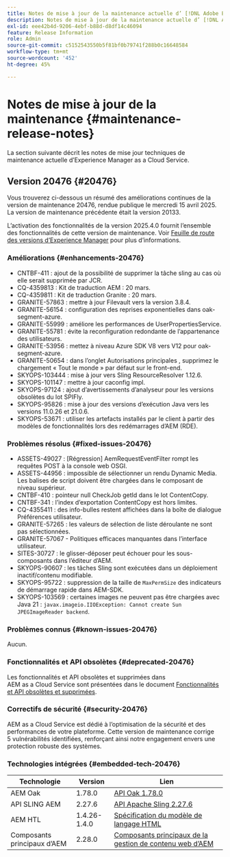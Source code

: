 ```yaml
---
title: Notes de mise à jour de la maintenance actuelle d’ [!DNL Adobe Experience Manager]  as a Cloud Service.
description: Notes de mise à jour de la maintenance actuelle d’ [!DNL Adobe Experience Manager]  as a Cloud Service.
exl-id: eee42b4d-9206-4ebf-b88d-d8df14c46094
feature: Release Information
role: Admin
source-git-commit: c5152543550b5f81bf0b79741f288b0c16648584
workflow-type: tm+mt
source-wordcount: '452'
ht-degree: 45%

---
```



# Notes de mise à jour de la maintenance {#maintenance-release-notes}

La section suivante décrit les notes de mise jour techniques de maintenance actuelle d’Experience Manager as a Cloud Service.

## Version 20476 {#20476}

Vous trouverez ci-dessous un résumé des améliorations continues de la version de maintenance 20476, rendue publique le mercredi 15 avril 2025. La version de maintenance précédente était la version 20133.

L’activation des fonctionnalités de la version 2025.4.0 fournit l’ensemble des fonctionnalités de cette version de maintenance. Voir [Feuille de route des versions d’Experience Manager](https://experienceleague.adobe.com/fr/docs/experience-manager-release-information/aem-release-updates/update-releases-roadmap) pour plus d’informations.

### Améliorations {#enhancements-20476}

* CNTBF-411 : ajout de la possibilité de supprimer la tâche sling au cas où elle serait supprimée par JCR.
* CQ-4359813 : Kit de traduction AEM : 20 mars.
* CQ-4359811 : Kit de traduction Granite : 20 mars.
* GRANITE-57863 : mettre à jour Filevault vers la version 3.8.4.
* GRANITE-56154 : configuration des reprises exponentielles dans oak-segment-azure.
* GRANITE-55999 : améliore les performances de UserPropertiesService.
* GRANITE-55781 : évite la reconfiguration redondante de l’appartenance des utilisateurs.
* GRANITE-53956 : mettez à niveau Azure SDK V8 vers V12 pour oak-segment-azure.
* GRANITE-50654 : dans l’onglet Autorisations principales , supprimez le chargement « Tout le monde » par défaut sur le front-end.
* SKYOPS-103444 : mise à jour vers Sling ResourceResolver 1.12.6.
* SKYOPS-101147 : mettre à jour caconfig impl.
* SKYOPS-97124 : ajout d’avertissements d’analyseur pour les versions obsolètes du lot SPIFly.
* SKYOPS-95826 : mise à jour des versions d’exécution Java vers les versions 11.0.26 et 21.0.6.
* SKYOPS-53671 : utiliser les artefacts installés par le client à partir des modèles de fonctionnalités lors des redémarrages d’AEM (RDE).

### Problèmes résolus {#fixed-issues-20476}

* ASSETS-49027 : [Régression] AemRequestEventFilter rompt les requêtes POST à la console web OSGI.
* ASSETS-44956 : impossible de sélectionner un rendu Dynamic Media. Les balises de script doivent être chargées dans le composant de niveau supérieur.
* CNTBF-410 : pointeur null CheckJob getId dans le lot ContentCopy.
* CNTBF-341 : l’index d’exportation ContentCopy est hors limites.
* CQ-4355411 : des info-bulles restent affichées dans la boîte de dialogue Préférences utilisateur.
* GRANITE-57265 : les valeurs de sélection de liste déroulante ne sont pas sélectionnées.
* GRANITE-57067 - Politiques efficaces manquantes dans l’interface utilisateur.
* SITES-30727 : le glisser-déposer peut échouer pour les sous-composants dans l’éditeur d’AEM.
* SKYOPS-90607 : les tâches Sling sont exécutées dans un déploiement inactif/contenu modifiable.
* SKYOPS-95722 : suppression de la taille de `MaxPermSize` des indicateurs de démarrage rapide dans AEM-SDK.
* SKYOPS-103569 : certaines images ne peuvent pas être chargées avec Java 21 : `javax.imageio.IIOException: Cannot create Sun JPEGImageReader backend`.

### Problèmes connus {#known-issues-20476}

Aucun.

### Fonctionnalités et API obsolètes {#deprecated-20476}

Les fonctionnalités et API obsolètes et supprimées dans AEM as a Cloud Service sont présentées dans le document [Fonctionnalités et API obsolètes et supprimées](/help/release-notes/deprecated-removed-features.md).

### Correctifs de sécurité {#security-20476}

AEM as a Cloud Service est dédié à l’optimisation de la sécurité et des performances de votre plateforme. Cette version de maintenance corrige 5 vulnérabilités identifiées, renforçant ainsi notre engagement envers une protection robuste des systèmes.

### Technologies intégrées {#embedded-tech-20476}

| Technologie | Version | Lien |
|---|---|---|
| AEM Oak | 1.78.0 | [API Oak 1.78.0](https://www.javadoc.io/doc/org.apache.jackrabbit/oak-api/1.78.0/index.html) |
| API SLING AEM | 2.27.6 | [API Apache Sling 2.27.6](https://www.javadoc.io/doc/org.apache.sling/org.apache.sling.api/latest/index.html) |
| AEM HTL | 1.4.26-1.4.0 | [Spécification du modèle de langage HTML](https://github.com/adobe/htl-spec) |
| Composants principaux d’AEM | 2.28.0 | [Composants principaux de la gestion de contenu web d’AEM](https://github.com/adobe/aem-core-wcm-components) |
